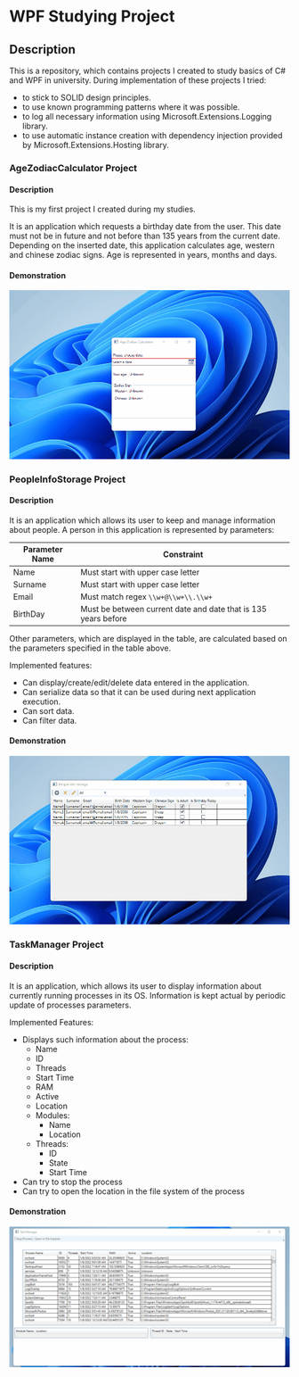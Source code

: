 # WPF Studying Project

## Description

This is a repository, which contains projects I created to study basics of C# and WPF in university. During implementation of these projects I tried:

* to stick to SOLID design principles.
* to use known programming patterns where it was possible.
* to log all necessary information using Microsoft.Extensions.Logging library.
* to use automatic instance creation with dependency injection provided by Microsoft.Extensions.Hosting library.

### AgeZodiacCalculator Project

#### Description

This is my first project I created during my studies.

It is an application which requests a birthday date from the user. This date must not be in future and not before than 135 years from the current
date. Depending on the inserted date, this application calculates age, western and chinese zodiac signs. Age is represented in years, months and days.

#### Demonstration

![AgeZodiacCalculator App Animation](animations/AgeZodiacCalculatorAnimation.gif)

### PeopleInfoStorage Project

#### Description

It is an application which allows its user to keep and manage information about people. A person in this application is represented by parameters:

| Parameter Name | Constraint                                                     |
|----------------|----------------------------------------------------------------|
| Name           | Must start with upper case letter                              |
| Surname        | Must start with upper case letter                              |
| Email          | Must match regex `\\w+@\\w+\\.\\w+`                            |
| BirthDay       | Must be between current date and date that is 135 years before |

Other parameters, which are displayed in the table, are calculated based on the parameters specified in the table above.

Implemented features:

* Can display/create/edit/delete data entered in the application.
* Can serialize data so that it can be used during next application execution.
* Can sort data.
* Can filter data.

#### Demonstration

![PeopleInfoStorage App Animation](animations/PeopleInfoStorageAnimation.gif)

### TaskManager Project

#### Description

It is an application, which allows its user to display information about currently running processes in its OS. Information is kept actual by periodic
update of processes parameters.

Implemented Features:

* Displays such information about the process:
    * Name
    * ID
    * Threads
    * Start Time
    * RAM
    * Active
    * Location
    * Modules:
        * Name
        * Location
    * Threads:
        * ID
        * State
        * Start Time
* Can try to stop the process
* Can try to open the location in the file system of the process

#### Demonstration

![TaskManager App Animation](animations/TaskManagerAnimation.gif)


